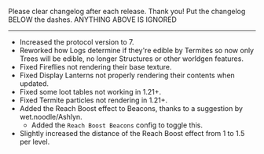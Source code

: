 Please clear changelog after each release.
Thank you!
Put the changelog BELOW the dashes. ANYTHING ABOVE IS IGNORED

-----------------
- Increased the protocol version to 7.
- Reworked how Logs determine if they're edible by Termites so now only Trees will be edible, no longer Structures or other worldgen features.
- Fixed Fireflies not rendering their base texture.
- Fixed Display Lanterns not properly rendering their contents when updated.
- Fixed some loot tables not working in 1.21+.
- Fixed Termite particles not rendering in 1.21+.
- Added the Reach Boost effect to Beacons, thanks to a suggestion by wet.noodle/Ashlyn.
  - Added the `Reach Boost Beacons` config to toggle this.
- Slightly increased the distance of the Reach Boost effect from 1 to 1.5 per level.
